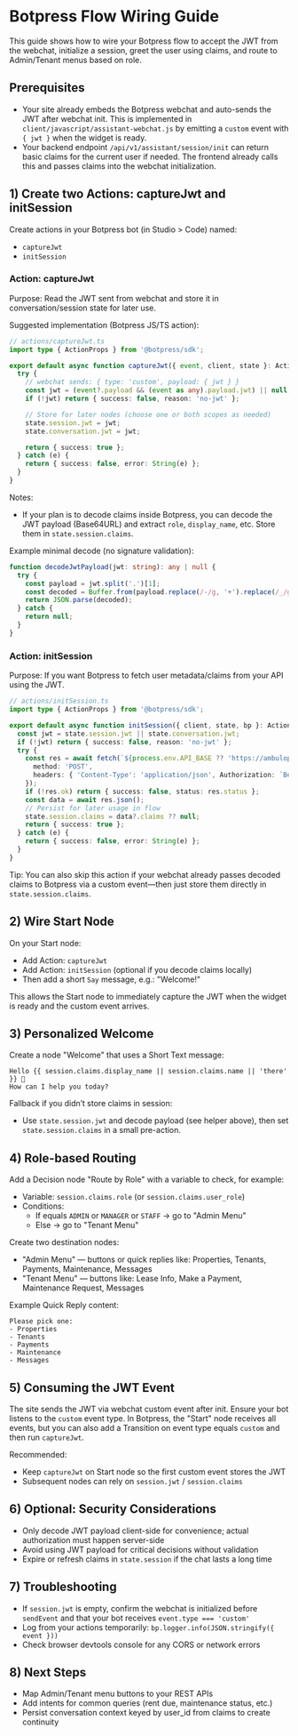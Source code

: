 # Botpress Flow Wiring Guide

This guide shows how to wire your Botpress flow to accept the JWT from the webchat, initialize a session, greet the user using claims, and route to Admin/Tenant menus based on role.

## Prerequisites
- Your site already embeds the Botpress webchat and auto-sends the JWT after webchat init. This is implemented in `client/javascript/assistant-webchat.js` by emitting a `custom` event with `{ jwt }` when the widget is ready.
- Your backend endpoint `/api/v1/assistant/session/init` can return basic claims for the current user if needed. The frontend already calls this and passes claims into the webchat initialization.

## 1) Create two Actions: captureJwt and initSession

Create actions in your Botpress bot (in Studio > Code) named:
- `captureJwt`
- `initSession`

### Action: captureJwt
Purpose: Read the JWT sent from webchat and store it in conversation/session state for later use.

Suggested implementation (Botpress JS/TS action):

```ts
// actions/captureJwt.ts
import type { ActionProps } from '@botpress/sdk';

export default async function captureJwt({ event, client, state }: ActionProps) {
  try {
    // webchat sends: { type: 'custom', payload: { jwt } }
    const jwt = (event?.payload && (event as any).payload.jwt) || null;
    if (!jwt) return { success: false, reason: 'no-jwt' };

    // Store for later nodes (choose one or both scopes as needed)
    state.session.jwt = jwt;
    state.conversation.jwt = jwt;

    return { success: true };
  } catch (e) {
    return { success: false, error: String(e) };
  }
}
```

Notes:
- If your plan is to decode claims inside Botpress, you can decode the JWT payload (Base64URL) and extract `role`, `display_name`, etc. Store them in `state.session.claims`.

Example minimal decode (no signature validation):

```ts
function decodeJwtPayload(jwt: string): any | null {
  try {
    const payload = jwt.split('.')[1];
    const decoded = Buffer.from(payload.replace(/-/g, '+').replace(/_/g, '/'), 'base64').toString('utf8');
    return JSON.parse(decoded);
  } catch {
    return null;
  }
}
```

### Action: initSession
Purpose: If you want Botpress to fetch user metadata/claims from your API using the JWT.

```ts
// actions/initSession.ts
import type { ActionProps } from '@botpress/sdk';

export default async function initSession({ client, state, bp }: ActionProps) {
  const jwt = state.session.jwt || state.conversation.jwt;
  if (!jwt) return { success: false, reason: 'no-jwt' };
  try {
    const res = await fetch(`${process.env.API_BASE ?? 'https://ambuloproperties-00d066e1316e.herokuapp.com/api'}/v1/assistant/session/init`, {
      method: 'POST',
      headers: { 'Content-Type': 'application/json', Authorization: `Bearer ${jwt}` },
    });
    if (!res.ok) return { success: false, status: res.status };
    const data = await res.json();
    // Persist for later usage in flow
    state.session.claims = data?.claims ?? null;
    return { success: true };
  } catch (e) {
    return { success: false, error: String(e) };
  }
}
```

Tip: You can also skip this action if your webchat already passes decoded claims to Botpress via a custom event—then just store them directly in `state.session.claims`.

## 2) Wire Start Node
On your Start node:
- Add Action: `captureJwt`
- Add Action: `initSession` (optional if you decode claims locally)
- Then add a short `Say` message, e.g.: "Welcome!"

This allows the Start node to immediately capture the JWT when the widget is ready and the custom event arrives.

## 3) Personalized Welcome
Create a node "Welcome" that uses a Short Text message:

```
Hello {{ session.claims.display_name || session.claims.name || 'there' }} 👋
How can I help you today?
```

Fallback if you didn’t store claims in session:
- Use `state.session.jwt` and decode payload (see helper above), then set `state.session.claims` in a small pre-action.

## 4) Role-based Routing
Add a Decision node "Route by Role" with a variable to check, for example:
- Variable: `session.claims.role` (or `session.claims.user_role`)
- Conditions:
  - If equals `ADMIN` or `MANAGER` or `STAFF` → go to "Admin Menu"
  - Else → go to "Tenant Menu"

Create two destination nodes:
- "Admin Menu" — buttons or quick replies like: Properties, Tenants, Payments, Maintenance, Messages
- "Tenant Menu" — buttons like: Lease Info, Make a Payment, Maintenance Request, Messages

Example Quick Reply content:
```
Please pick one:
- Properties
- Tenants
- Payments
- Maintenance
- Messages
```

## 5) Consuming the JWT Event
The site sends the JWT via webchat custom event after init. Ensure your bot listens to the `custom` event type. In Botpress, the "Start" node receives all events, but you can also add a Transition on event type equals `custom` and then run `captureJwt`.

Recommended:
- Keep `captureJwt` on Start node so the first custom event stores the JWT
- Subsequent nodes can rely on `session.jwt` / `session.claims`

## 6) Optional: Security Considerations
- Only decode JWT payload client-side for convenience; actual authorization must happen server-side
- Avoid using JWT payload for critical decisions without validation
- Expire or refresh claims in `state.session` if the chat lasts a long time

## 7) Troubleshooting
- If `session.jwt` is empty, confirm the webchat is initialized before `sendEvent` and that your bot receives `event.type === 'custom'`
- Log from your actions temporarily: `bp.logger.info(JSON.stringify({ event }))`
- Check browser devtools console for any CORS or network errors

## 8) Next Steps
- Map Admin/Tenant menu buttons to your REST APIs
- Add intents for common queries (rent due, maintenance status, etc.)
- Persist conversation context keyed by user_id from claims to create continuity
